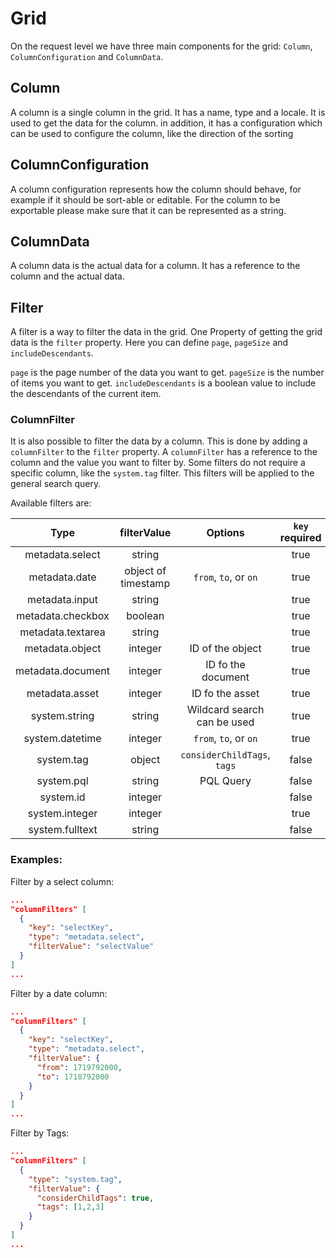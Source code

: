 # Grid

On the request level we have three main components for the grid: `Column`, `ColumnConfiguration` and `ColumnData`.

## Column
A column is a single column in the grid. It has a name, type and a locale. It is used to get the data for the column.
in addition, it has a configuration which can be used to configure the column, like the direction of the sorting

## ColumnConfiguration
A column configuration represents how the column should behave, for example if it should be sort-able or editable. 
For the column to be exportable please make sure that it can be represented as a string.

## ColumnData
A column data is the actual data for a column. It has a reference to the column and the actual data.


## Filter
A filter is a way to filter the data in the grid. One Property of getting the grid data is the `filter` property.
Here you can define `page`, `pageSize` and `includeDescendants`.

`page` is the page number of the data you want to get. 
`pageSize` is the number of items you want to get.
`includeDescendants` is a boolean value to include the descendants of the current item.

### ColumnFilter
It is also possible to filter the data by a column. This is done by adding a `columnFilter` to the `filter` property.
A `columnFilter` has a reference to the column and the value you want to filter by. Some filters do not require a 
specific column, like the `system.tag` filter. This filters will be applied to the general search query.

Available filters are:

|       Type        |     filterValue     |           Options           | `key` required |
|:-----------------:|:-------------------:|:---------------------------:|:--------------:|
|  metadata.select  |       string        |                             |      true      |
|   metadata.date   | object of timestamp |    `from`, `to`, or `on`    |      true      |
|  metadata.input   |       string        |                             |      true      |
| metadata.checkbox |       boolean       |                             |      true      |
| metadata.textarea |       string        |                             |      true      |
|  metadata.object  |       integer       |      ID of the object       |      true      |
| metadata.document |       integer       |     ID fo the document      |      true      |
|  metadata.asset   |       integer       |       ID fo the asset       |      true      |
|   system.string   |       string        | Wildcard search can be used |      true      |
|  system.datetime  |       integer       |    `from`, `to`, or `on`    |      true      |
|    system.tag     |       object        | `considerChildTags`, `tags` |     false      |
|    system.pql     |       string        |          PQL Query          |     false      |
|     system.id     |       integer       |                             |     false      |
|  system.integer   |       integer       |                             |      true      |
|  system.fulltext  |       string        |                             |     false      |



### Examples:

Filter by a select column:
```json
...
"columnFilters" [
  {
    "key": "selectKey",
    "type": "metadata.select",
    "filterValue": "selectValue"
  }
]
...
```

Filter by a date column:
```json
...
"columnFilters" [
  {
    "key": "selectKey",
    "type": "metadata.select",
    "filterValue": {
      "from": 1719792000,
      "to": 1718792000
    }
  }
]
...
```

Filter by Tags:
```json
...
"columnFilters" [
  {
    "type": "system.tag",
    "filterValue": {
      "considerChildTags": true,
      "tags": [1,2,3]
    }
  }
]
...
```